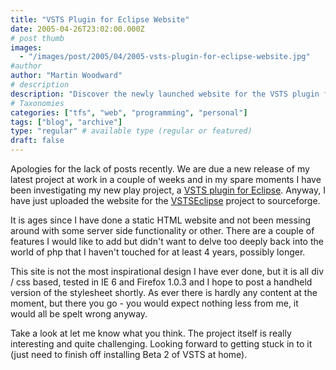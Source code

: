 ```yaml
---
title: "VSTS Plugin for Eclipse Website"
date: 2005-04-26T23:02:00.000Z
# post thumb
images:
  - "/images/post/2005/04/2005-vsts-plugin-for-eclipse-website.jpg"
#author
author: "Martin Woodward"
# description
description: "Discover the newly launched website for the VSTS plugin for Eclipse, featuring a basic design and insights into my ongoing project."
# Taxonomies
categories: ["tfs", "web", "programming", "personal"]
tags: ["blog", "archive"]
type: "regular" # available type (regular or featured)
draft: false
---
```

Apologies for the lack of posts recently.  We are due a new release of my latest project at work in a couple of weeks and in my spare moments I have been investigating my new play project, a [VSTS plugin for Eclipse](http://www.vstseclipse.org).  Anyway, I have just uploaded the website for the [VSTSEclipse](http://www.vstseclipse.org) project to sourceforge.

It is ages since I have done a static HTML website and not been messing around with some server side functionality or other.  There are a couple of features I would like to add but didn't want to delve too deeply back into the world of php that I haven't touched for at least 4 years, possibly longer.  

This site is not the most inspirational design I have ever done, but it is all div / css based, tested in IE 6 and Firefox 1.0.3 and I hope to post a handheld version of the stylesheet shortly.  As ever there is hardly any content at the moment, but there you go - you would expect nothing less from me, it would all be spelt wrong anyway.

Take a look at let me know what you think.  The project itself is really interesting and quite challenging.  Looking forward to getting stuck in to it (just need to finish off installing Beta 2 of VSTS at home).